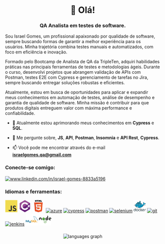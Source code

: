 <h1 align="center">👋 Olá! </h1>
<h3 align="center">QA Analista em testes de software.</h3>

Sou Israel Gomes, um profissional apaixonado por qualidade de software, sempre buscando formas de garantir a melhor experiência para os usuários. Minha trajetória combina testes manuais e automatizados, com foco em eficiência e inovação.

Formado pelo Bootcamp de Analista de QA da TripleTen, adquiri habilidades práticas nas principais ferramentas de testes e metodologias ágeis. Durante o curso, desenvolvi projetos que abrangem validação de APIs com Postman, testes E2E com Cypress e gerenciamento de tarefas no Jira, sempre buscando entregar soluções robustas e eficientes.

Atualmente, estou em busca de oportunidades para aplicar e expandir meus conhecimentos em automação de testes, análise de desempenho e garantia de qualidade de software. Minha missão é contribuir para que produtos digitais entreguem valor com máxima performance e confiabilidade.

- 🌱 Atualmente estou aprimorando meus conhecimentos em **Cypress** e **SQL**.

- 💬 Me pergunte sobre, **JS**, **API**, **Postman**, **Insomnia** e **API Rest**, **Cypress**.

- 📫 Você pode me encontrar através do e-mail **israelgomes.qa@gmail.com**

<h3 align="left">Conecte-se comigo:</h3>
<p align="left">
  <a href="https://linkedin.com/in/israel-gomes-8833a5196" target="_blank"><img align="center" src="https://raw.githubusercontent.com/rahuldkjain/github-profile-readme-generator/master/src/images/icons/Social/linked-in-alt.svg" alt="www.linkedin.com/in/israel-gomes-8833a5196" height="30" width="40" /></a>
</p>

<h3 align="left">Idiomas e ferramentas:</h3>
<p align="left">
  <a href="https://developer.mozilla.org/en-US/docs/Web/JavaScript" target="_blank" rel="noreferrer"><img src="https://raw.githubusercontent.com/devicons/devicon/master/icons/javascript/javascript-original.svg" alt="javascript" width="40" height="40"/></a>
  <a href="https://www.w3schools.com/cs/" target="_blank" rel="noreferrer"><img src="https://raw.githubusercontent.com/devicons/devicon/master/icons/csharp/csharp-original.svg" alt="csharp" width="40" height="40"/></a>
  <a href="https://www.w3.org/html/" target="_blank" rel="noreferrer"><img src="https://raw.githubusercontent.com/devicons/devicon/master/icons/html5/html5-original-wordmark.svg" alt="html5" width="40" height="40"/></a>
  <a href="https://azure.microsoft.com/en-in/" target="_blank" rel="noreferrer"><img src="https://www.vectorlogo.zone/logos/microsoft_azure/microsoft_azure-icon.svg" alt="azure" width="40" height="40"/></a>
  <a href="https://www.cypress.io" target="_blank" rel="noreferrer"><img src="https://raw.githubusercontent.com/simple-icons/simple-icons/6e46ec1fc23b60c8fd0d2f2ff46db82e16dbd75f/icons/cypress.svg" alt="cypress" width="40" height="40"/></a>
  <a href="https://postman.com" target="_blank" rel="noreferrer"><img src="https://www.vectorlogo.zone/logos/getpostman/getpostman-icon.svg" alt="postman" width="40" height="40"/></a>
  <a href="https://www.selenium.dev" target="_blank" rel="noreferrer"><img src="https://raw.githubusercontent.com/detain/svg-logos/780f25886640cef088af994181646db2f6b1a3f8/svg/selenium-logo.svg" alt="selenium" width="40" height="40"/></a>
  <a href="https://www.docker.com/" target="_blank" rel="noreferrer"><img src="https://raw.githubusercontent.com/devicons/devicon/master/icons/docker/docker-original-wordmark.svg" alt="docker" width="40" height="40"/></a>
  <a href="https://git-scm.com/" target="_blank" rel="noreferrer"><img src="https://www.vectorlogo.zone/logos/git-scm/git-scm-icon.svg" alt="git" width="40" height="40"/></a>
  <a href="https://www.jenkins.io" target="_blank" rel="noreferrer"><img src="https://www.vectorlogo.zone/logos/jenkins/jenkins-icon.svg" alt="jenkins" width="40" height="40"/></a>
  <a href="https://www.mysql.com/" target="_blank" rel="noreferrer"><img src="https://raw.githubusercontent.com/devicons/devicon/master/icons/mysql/mysql-original-wordmark.svg" alt="mysql" width="40" height="40"/></a>
  <a href="https://nodejs.org" target="_blank" rel="noreferrer"><img src="https://raw.githubusercontent.com/devicons/devicon/master/icons/nodejs/nodejs-original-wordmark.svg" alt="nodejs" width="40" height="40"/></a>
  
</p>

###

<div align="center">
  <img src="https://github-readme-stats.vercel.app/api/top-langs?username=israelGX&locale=en&hide_title=false&layout=compact&card_width=320&langs_count=5&theme=dracula&hide_border=false" height="150" alt="languages graph"  />
</div>

###


<!---
- 👋 Hi, eu sou  @IsraelGX
- 👀 I’m interested in ...
- 🌱 I’m currently learning ...
- 💞️ I’m looking to collaborate on ...
- 📫 How to reach me ...
- 😄 Pronouns: ...
- ⚡ Fun fact: ...


IsraelGX/IsraelGX is a ✨ special ✨ repository because its `README.md` (this file) appears on your GitHub profile.
You can click the Preview link to take a look at your changes.
--->
